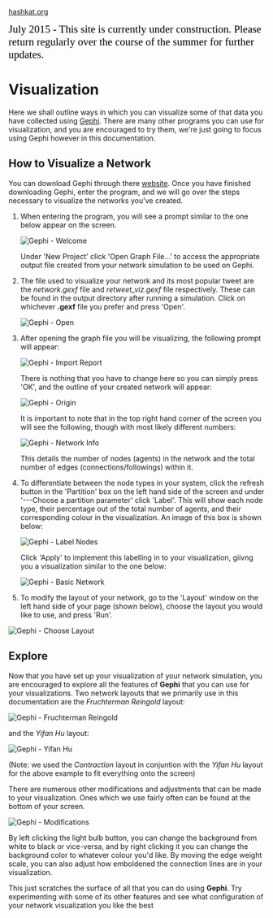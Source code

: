 [hashkat.org](http://hashkat.org)

<span style="color:black; font-family:Georgia; font-size:1.5em;">July 2015 - This site is currently under construction. Please return regularly over the course of the summer for further updates. </span>

# Visualization

Here we shall outline ways in which you can visualize some of that data you have collected using [Gephi](http://gephi.github.io/). There are many other programs you can use for visualization, and you are encouraged to try them, we're just going to focus using Gephi however in this documentation.

## How to Visualize a Network

You can download Gephi through there [website](http://gephi.github.io/). Once you have finished downloading Gephi, enter the program, and we will go over the steps necessary to visualize the networks you've created.

1. When entering the program, you will see a prompt similar to the one below appear on the screen. 

	![Gephi - Welcome](/img/visualization/gephi_welcome.png "Gephi - Welcome")

    Under 'New Project' click 'Open Graph File...' to access the appropriate output file created from your network simulation to be used on Gephi.

2. The file used to visualize your network and its most popular tweet are the *network.gexf* file and *retweet_viz.gexf* file respectively. These can be found in the output directory after running a simulation. Click on whichever **.gexf** file you prefer and press 'Open'.

    ![Gephi - Open](/img/visualization/gephi_network_file.png "Gephi - Open")

3. After opening the graph file you will be visualizing, the following prompt will appear:

    ![Gephi - Import Report](/img/visualization/gephi_import_report.png "Gephi - Import Report")

    There is nothing that you have to change here so you can simply press 'OK', and the outline of your created network will appear:

    ![Gephi - Origin](/img/visualization/gephi_origin.png "Gephi - Origin")

    It is important to note that in the top right hand corner of the screen you will see the following, though with most likely different numbers: 
    
    ![Gephi - Network Info](/img/visualization/gephi_label_nodes.png "Gephi - Network Info")

    This details the number of nodes (agents) in the network and the total number of edges (connections/followings) within it.

4. To differentiate between the node types in your system, click the refresh button in the 'Partition' box on the left hand side of the screen and under '---Choose a partition parameter' click 'Label'. This will show each node type, their percentage out of the total number of agents, and their corresponding colour in the visualization. An image of this box is shown below:

    ![Gephi - Label Nodes](/img/visualization/gephi_label_nodes.png "Gephi - Label Nodes")

    Click 'Apply' to implement this labelling in to your visualization, giivng you a visualization similar to the one below:

    ![Gephi - Basic Network](/img/visualization/gephi_basic_network.png "Gephi - Basic Network")

5. To modify the layout of your network, go to the 'Layout' window on the left hand side of your page (shown below), choose the layout you would like to use, and press 'Run'.

![Gephi - Choose Layout](/img/visualization/gephi_choose_layout.png "Gephi - Choose Layout")

## Explore

Now that you have set up your visualization of your network simulation, you are encouraged to explore all the features of **Gephi** that you can use for your visualizations. Two network layouts that we primarily use in this documentation are the *Fruchterman Reingold* layout:

![Gephi - Fruchterman Reingold](/img/visualization/gephi_fruchterman_reingold.png "Gephi - Fruchterman Reingold")

and the *Yifan Hu* layout:

![Gephi - Yifan Hu](/img/visualization/gephi_yifan_hu.png "Gephi - Yifan Hu")

(Note: we used the *Contraction* layout in conjuntion with the *Yifan Hu* layout for the above example to fit everything onto the screen)

There are numerous other modifications and adjustments that can be made to your visualization. Ones which we use fairly often can be found at the bottom of your screen.

![Gephi - Modifications](/img/visualization/gephi_modifications.png "Gephi - Modifications")

By left clicking the light bulb button, you can change the background from white to black or vice-versa, and by right clicking it you can change the background color to whatever colour you'd like. By moving the edge weight scale, you can also adjust how emboldened the connection lines are in your visualization.

This just scratches the surface of all that you can do using **Gephi**. Try experimenting with some of its other features and see what configuration of your network visualization you like the best